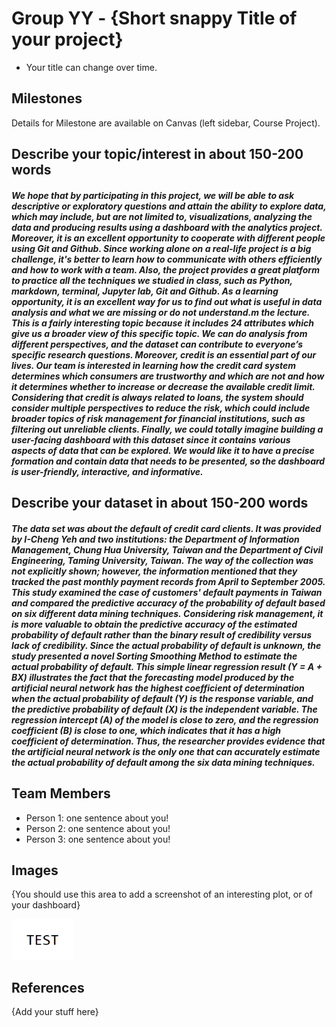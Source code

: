 # Group YY - {Short snappy Title of your project}

- Your title can change over time.

## Milestones

Details for Milestone are available on Canvas (left sidebar, Course Project).

## Describe your topic/interest in about 150-200 words

##### We hope that by participating in this project, we will be able to ask descriptive or exploratory questions and attain the ability to explore data, which may include, but are not limited to, visualizations, analyzing the data and producing results using a dashboard with the analytics project. Moreover, it is an excellent opportunity to cooperate with different people using Git and Github. Since working alone on a real-life project is a big challenge, it's better to learn how to communicate with others efficiently and how to work with a team. Also, the project provides a great platform to practice all the techniques we studied in class, such as Python, markdown, terminal, Jupyter lab, Git and Github. As a learning opportunity, it is an excellent way for us to find out what is useful in data analysis and what we are missing or do not understand.m the lecture. This is a fairly interesting topic because it includes 24 attributes which give us a broader view of this specific topic. We can do analysis from different perspectives, and the dataset can contribute to everyone’s specific research questions. Moreover, credit is an essential part of our lives. Our team is interested in learning how the credit card system determines which consumers are trustworthy and which are not and how it determines whether to increase or decrease the available credit limit. Considering that credit is always related to loans, the system should consider multiple perspectives to reduce the risk, which could include broader topics of risk management for financial institutions, such as filtering out unreliable clients. Finally, we could totally imagine building a user-facing dashboard with this dataset since it contains various aspects of data that can be explored. We would like it to have a precise formation and contain data that needs to be presented, so the dashboard is user-friendly, interactive, and informative.


## Describe your dataset in about 150-200 words

##### The data set was about the default of credit card clients. It was provided by I-Cheng Yeh and two institutions: the Department of Information Management, Chung Hua University, Taiwan and the Department of Civil Engineering, Taming University, Taiwan. The way of the collection was not explicitly shown; however, the information mentioned that they tracked the past monthly payment records from April to September 2005. This study examined the case of customers' default payments in Taiwan and compared the predictive accuracy of the probability of default based on six different data mining techniques. Considering risk management, it is more valuable to obtain the predictive accuracy of the estimated probability of default rather than the binary result of credibility versus lack of credibility. Since the actual probability of default is unknown, the study presented a novel Sorting Smoothing Method to estimate the actual probability of default. This simple linear regression result (Y = A + BX) illustrates the fact that the forecasting model produced by the artificial neural network has the highest coefficient of determination when the actual probability of default (Y) is the response variable, and the predictive probability of default (X) is the independent variable. The regression intercept (A) of the model is close to zero, and the regression coefficient (B) is close to one, which indicates that it has a high coefficient of determination. Thus, the researcher provides evidence that the artificial neural network is the only one that can accurately estimate the actual probability of default among the six data mining techniques. 


## Team Members

- Person 1: one sentence about you!
- Person 2: one sentence about you!
- Person 3: one sentence about you!

## Images

{You should use this area to add a screenshot of an interesting plot, or of your dashboard}

<img src ="images/test.png" width="100px">

## References

{Add your stuff here}



